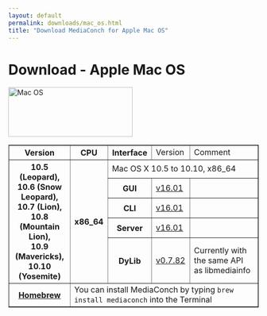 ```yaml
---
layout: default
permalink: downloads/mac_os.html
title: "Download MediaConch for Apple Mac OS"
---
```


# Download - Apple Mac OS

<img src="/MediaConch/images/Mac_OS.png" alt="Mac OS" width="250" height="100">

<table border="1">
  <tr>
      <th>Version</th>
      <th>CPU</th>
      <th>Interface</th>
      <td>Version</td>
      <td>Comment</td>
  </tr>
  <tr>
      <th rowspan="5">10.5 (Leopard),<br/> 10.6 (Snow Leopard),<br/>10.7 (Lion),<br/>10.8 (Mountain Lion),<br/>10.9 (Mavericks),<br/>10.10 (Yosemite)</th>
      <th rowspan="5">x86_64</th>
      <td class="table-OS" colspan="3" id="10.5.x86_64">Mac OS X 10.5 to 10.10, x86_64</td>
  </tr>
  <tr>
      <th>GUI</th>
      <td><a href="https://mediaarea.net/download/binary/mediaconch-gui/16.01/MediaConch_GUI_16.01_Mac.dmg">v16.01</a></td>
      <td>&nbsp;</td>
  </tr>
  <tr>
      <th>CLI</th>
      <td><a href="https://mediaarea.net/download/binary/mediaconch/16.01/MediaConch_CLI_16.01_Mac.dmg">v16.01</a></td>
      <td>&nbsp;</td>
  </tr>
  <tr>
      <th>Server</th>
      <td><a href="https://mediaarea.net/download/binary/mediaconch-server/16.01/MediaConch_Server_16.01_Mac.dmg">v16.01</a></td>
      <td>&nbsp;</td>
  </tr>
  <tr>
      <th>DyLib</th>
      <td><a href="https://mediaarea.net/download/binary/libmediainfo0/0.7.82/MediaInfo_DLL_0.7.82_Mac_i386+x86_64.tar.bz2">v0.7.82</a></td>
      <td>Currently with the same API as libmediainfo</td>
  </tr>
  <tr>
      <th><a href="http://brew.sh/">Homebrew</a></th>
      <td colspan="4">You can install MediaConch by typing <code>brew install mediaconch</code> into the Terminal</td>
  </tr>
</table>
